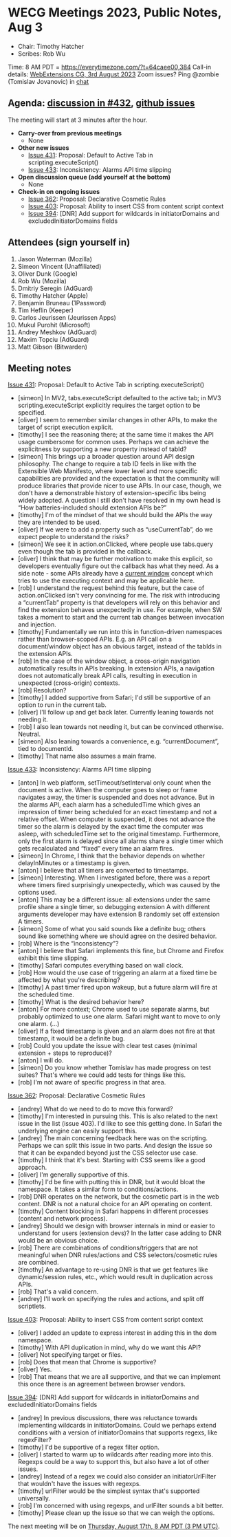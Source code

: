 # WECG Meetings 2023, Public Notes, Aug 3

 * Chair: Timothy Hatcher
 * Scribes: Rob Wu

Time: 8 AM PDT = https://everytimezone.com/?t=64caee00,384
Call-in details: [WebExtensions CG, 3rd August 2023](https://www.w3.org/events/meetings/51a7d2ff-e00d-462b-9071-73b93e78b053/20230803T080000/)
Zoom issues? Ping @zombie (Tomislav Jovanovic) in [chat](https://github.com/w3c/webextensions/blob/main/CONTRIBUTING.md#joining-chat)


## Agenda: [discussion in #432](https://github.com/w3c/webextensions/issues/432), [github issues](https://github.com/w3c/webextensions/issues)

The meeting will start at 3 minutes after the hour.

 * **Carry-over from previous meetings**
   * None
 * **Other new issues**
   * [Issue 431](https://github.com/w3c/webextensions/issues/431): Proposal: Default to Active Tab in scripting.executeScript()
   * [Issue 433](https://github.com/w3c/webextensions/issues/433): Inconsistency: Alarms API time slipping
 * **Open discussion queue (add yourself at the bottom)**
   * None
 * **Check-in on ongoing issues**
   * [Issue 362](https://github.com/w3c/webextensions/issues/362): Proposal: Declarative Cosmetic Rules
   * [Issue 403](https://github.com/w3c/webextensions/issues/403): Proposal: Ability to insert CSS from content script context
   * [Issue 394](https://github.com/w3c/webextensions/issues/394): [DNR] Add support for wildcards in initiatorDomains and excludedInitiatorDomains fields


## Attendees (sign yourself in)

 1. Jason Waterman (Mozilla)
 2. Simeon Vincent (Unaffiliated)
 3. Oliver Dunk (Google)
 4. Rob Wu (Mozilla)
 5. Dmitriy Seregin (AdGuard)
 6. Timothy Hatcher (Apple)
 7. Benjamin Bruneau (1Password)
 8. Tim Heflin (Keeper)
 9. Carlos Jeurissen (Jeurissen Apps)
 10. Mukul Purohit (Microsoft)
 11. Andrey Meshkov (AdGuard)
 12. Maxim Topciu (AdGuard)
 13. Matt Gibson (Bitwarden)


## Meeting notes

[Issue 431](https://github.com/w3c/webextensions/issues/431): Proposal: Default to Active Tab in scripting.executeScript()

 * [simeon] In MV2, tabs.executeScript defaulted to the active tab; in MV3 scripting.executeScript explicitly requires the target option to be specified.
 * [oliver] I seem to remember similar changes in other APIs, to make the target of script execution explicit.
 * [timothy] I see the reasoning there; at the same time it makes the API usage cumbersome for common uses. Perhaps we can achieve the explicitness by supporting a new property instead of tabId?
 * [simeon] This brings up a broader question around API design philosophy. The change to require a tab ID feels in like with the Extensible Web Manifesto, where lower level and more specific capabilities are provided and the expectation is that the community will produce libraries that provide nicer to use APIs. In our case, though, we don't have a demonstrable history of extension-specific libs being widely adopted. A question I still don't have resolved in my own head is “How batteries-included should extension APIs be?”
 * [timothy] I'm of the mindset of that we should build the APIs the way they are intended to be used.
 * [oliver] If we were to add a property such as “useCurrentTab”, do we expect people to understand the risks?
 * [simeon] We see it in action.onClicked, where people use tabs.query even though the tab is provided in the callback.
 * [oliver] I think that may be further motivation to make this explicit, so developers eventually figure out the callback has what they need. As a side note - some APIs already have a [current window](https://developer.chrome.com/docs/extensions/reference/windows/#the-current-window) concept which tries to use the executing context and may be applicable here.
 * [rob] I understand the request behind this feature, but the case of action.onClicked isn't very convincing for me. The risk with introducing a “currentTab” property is that developers will rely on this behavior and find the extension behaves unexpectedly in use. For example, when SW takes a moment to start and the current tab changes between invocation and injection.
 * [timothy] Fundamentally we run into this in function-driven namespaces rather than browser-scoped APIs. E.g. an API call on a document/window object has an obvious target, instead of the tabIds in the extension APIs.
 * [rob] In the case of the window object, a cross-origin navigation automatically results in APIs breaking. In extension APIs, a navigation does not automatically break API calls, resulting in execution in unexpected (cross-origin) contexts.
 * [rob] Resolution?
 * [timothy] I added supportive from Safari; I'd still be supportive of an option to run in the current tab.
 * [oliver] I'll follow up and get back later. Currently leaning towards not needing it.
 * [rob] I also lean towards not needing it, but can be convinced otherwise. Neutral.
 * [simeon] Also leaning towards a convenience, e.g. “currentDocument”, tied to documentId.
 * [timothy] That name also assumes a main frame.

[Issue 433](https://github.com/w3c/webextensions/issues/433): Inconsistency: Alarms API time slipping

 * [anton] In web platform, setTimeout/setInterval only count when the document is active. When the computer goes to sleep or frame navigates away, the timer is suspended and does not advance. But in the alarms API, each alarm has a scheduledTime which gives an impression of timer being scheduled for an exact timestamp and not a relative offset. When computer is suspended, it does not advance the timer so the alarm is delayed by the exact time the computer was asleep, with scheduledTime set to the original timestamp. Furthermore, only the first alarm is delayed since all alarms share a single timer which gets recalculated and “fixed” every time an alarm fires.
 * [simeon] In Chrome, I think that the behavior depends on whether delayInMinutes or a timestamp is given.
 * [anton] I believe that all timers are converted to timestamps.
 * [simeon] Interesting. When I investigated before, there was a report where timers fired surprisingly unexpectedly, which was caused by the options used.
 * [anton] This may be a different issue: all extensions under the same profile share a single timer, so debugging extension A with different arguments developer may have extension B randomly set off extension A timers.
 * [simeon] Some of what you said sounds like a definite bug; others sound like something where we should agree on the desired behavior.
 * [rob] Where is the “inconsistency”?
 * [anton] I believe that Safari implements this fine, but Chrome and Firefox exhibit this time slipping.
 * [timothy] Safari computes everything based on wall clock.
 * [rob] How would the use case of triggering an alarm at a fixed time be affected by what you're describing?
 * [timothy] A past timer fired upon wakeup, but a future alarm will fire at the scheduled time.
 * [timothy] What is the desired behavior here?
 * [anton] For more context; Chrome used to use separate alarms, but probably optimized to use one alarm. Safari might want to move to only one alarm. (...)
 * [oliver] If a fixed timestamp is given and an alarm does not fire at that timestamp, it would be a definite bug.
 * [rob] Could you update the issue with clear test cases (minimal extension + steps to reproduce)?
 * [anton] I will do.
 * [simeon] Do you know whether Tomislav has made progress on test suites? That's where we could add tests for things like this.
 * [rob] I'm not aware of specific progress in that area.

[Issue 362](https://github.com/w3c/webextensions/issues/362): Proposal: Declarative Cosmetic Rules

 * [andrey] What do we need to do to move this forward?
 * [timothy] I'm interested in pursuing this. This is also related to the next issue in the list (issue 403). I'd like to see this getting done. In Safari the underlying engine can easily support this.
 * [andrey] The main concerning feedback here was on the scripting. Perhaps we can split this issue in two parts. And design the issue so that it can be expanded beyond just the CSS selector use case.
 * [timothy] I think that it's best. Starting with CSS seems like a good approach.
 * [oliver] I'm generally supportive of this.
 * [timothy] I'd be fine with putting this in DNR, but it would bloat the namespace. It takes a similar form to conditions/actions.
 * [rob] DNR operates on the network, but the cosmetic part is in the web content. DNR is not a natural choice for an API operating on content.
 * [timothy] Content blocking in Safari happens in different processes (content and network process).
 * [andrey] Should we design with browser internals in mind or easier to understand for users (extension devs)? In the latter case adding to DNR would be an obvious choice.
 * [rob] There are combinations of conditions/triggers that are not meaningful when DNR rules/actions and CSS selectors/cosmetic rules are combined.
 * [timothy] An advantage to re-using DNR is that we get features like dynamic/session rules, etc., which would result in duplication across APIs.
 * [rob] That's a valid concern.
 * [andrey] I'll work on specifying the rules and actions, and split off scriptlets.

[Issue 403](https://github.com/w3c/webextensions/issues/403): Proposal: Ability to insert CSS from content script context

 * [oliver] I added an update to express interest in adding this in the dom namespace.
 * [timothy] With API duplication in mind, why do we want this API?
 * [oliver] Not specifying target or files.
 * [rob] Does that mean that Chrome is supportive?
 * [oliver] Yes.
 * [rob] That means that we are all supportive, and that we can implement this once there is an agreement between browser vendors.

[Issue 394](https://github.com/w3c/webextensions/issues/394): [DNR] Add support for wildcards in initiatorDomains and excludedInitiatorDomains fields

 * [andrey] In previous discussions, there was reluctance towards implementing wildcards in initiatorDomains. Could we perhaps extend conditions with a version of initiatorDomains that supports regexs, like regexFilter?
 * [timothy] I'd be supportive of a regex filter option.
 * [oliver] I started to warm up to wildcards after reading more into this. Regexps could be a way to support this, but also have a lot of other issues.
 * [andrey] Instead of a regex we could also consider an initiatorUrlFilter that wouldn't have the issues with regexps.
 * [timothy] urlFilter would be the simplest syntax that's supported universally.
 * [rob] I'm concerned with using regexps, and urlFilter sounds a bit better.
 * [timothy] Please clean up the issue so that we can weigh the options.

The next meeting will be on [Thursday, August 17th, 8 AM PDT (3 PM UTC)](https://everytimezone.com/?t=64dd6300,384).
